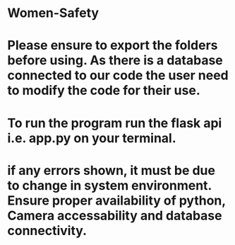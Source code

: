 # Women-Safety
# Please ensure to export the folders before using. As there is a database connected to our code the user need to modify the code for their use. 
# To run the program run the flask api i.e. app.py on your terminal.
# if any errors shown, it must be due to change in system environment. Ensure proper availability of python, Camera accessability and database connectivity.
